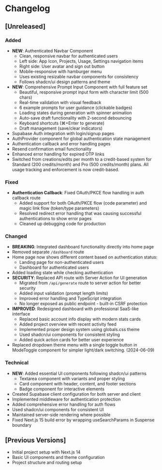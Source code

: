 # Changelog

## [Unreleased]

### Added
- **NEW**: Authenticated Navbar Component
  - Clean, responsive navbar for authenticated users
  - Left side: App Icon, Projects, Usage, Settings navigation items
  - Right side: User avatar and sign out button
  - Mobile-responsive with hamburger menu
  - Uses existing resizable navbar components for consistency
  - Follows shadcn/ui design patterns and theme
- **NEW**: Comprehensive Prompt Input Component with full feature set
  - Beautiful, responsive prompt input form with character limit (500 chars)
  - Real-time validation with visual feedback
  - 6 example prompts for user guidance (clickable badges)
  - Loading states during generation with spinner animation
  - Auto-save draft functionality with 2-second debouncing
  - Keyboard shortcuts (⌘+Enter to generate)
  - Draft management (save/clear indicators)
- Supabase Auth integration with login/signup pages
- AuthProvider component for global authentication state management
- Authentication callback and error handling pages
- Resend confirmation email functionality
- Enhanced error handling for expired OTP links
- Switched from creations/edits per month to a credit-based system for Standard (200 credits/month) and Pro (500 credits/month) plans. All usage tracking and enforcement is now credit-based.

### Fixed
- **Authentication Callback**: Fixed OAuth/PKCE flow handling in auth callback route
  - Added support for both OAuth/PKCE flow (code parameter) and magic link flow (token/type parameters)
  - Resolved redirect error handling that was causing successful authentications to show error pages
  - Cleaned up debugging code for production

### Changed
- **BREAKING**: Integrated dashboard functionality directly into home page
- Removed separate `/dashboard` route
- Home page now shows different content based on authentication status:
  - Landing page for non-authenticated users
  - Dashboard for authenticated users
- Added loading state while checking authentication
- **SECURITY**: Replaced API route with Server Action for UI generation
  - Migrated from `/api/generate` route to server action for better security
  - Added input validation (prompt length limits)
  - Improved error handling and TypeScript integration
  - No longer exposed as public endpoint - built-in CSRF protection
- **IMPROVED**: Redesigned dashboard with professional SaaS-like interface
  - Replaced basic account info display with modern stats cards
  - Added project overview with recent activity feed
  - Implemented proper design system using globals.css theme
  - Used shadcn/ui components for consistent styling
  - Added quick action cards for better user experience
- Replaced dropdown theme menu with a single toggle button in ModeToggle component for simpler light/dark switching. (2024-06-09)

### Technical
- **NEW**: Added essential UI components following shadcn/ui patterns
  - Textarea component with variants and proper styling
  - Card component with header, content, and footer sections
  - Badge component for interactive elements
- Created Supabase client configuration for both server and client
- Implemented middleware for authentication protection
- Added comprehensive error handling for auth flows
- Used shadcn/ui components for consistent UI
- Maintained server-side rendering where possible
- Fixed Next.js 15 build error by wrapping useSearchParams in Suspense boundary

## [Previous Versions]
- Initial project setup with Next.js 14
- Basic UI components and theme configuration
- Project structure and routing setup
